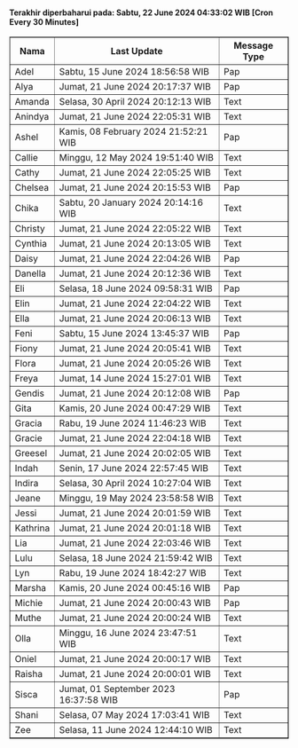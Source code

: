 #### Terakhir diperbaharui pada: Sabtu, 22 June 2024 04:33:02 WIB [Cron Every 30 Minutes]

<table border='1'><tr><th>Nama</th><th>Last Update</th><th>Message Type</th></tr><tr><td>Adel</td><td>Sabtu, 15 June 2024 18:56:58 WIB</td><td>Pap</td></tr><tr><td>Alya</td><td>Jumat, 21 June 2024 20:17:37 WIB</td><td>Pap</td></tr><tr><td>Amanda</td><td>Selasa, 30 April 2024 20:12:13 WIB</td><td>Text</td></tr><tr><td>Anindya</td><td>Jumat, 21 June 2024 22:05:31 WIB</td><td>Text</td></tr><tr><td>Ashel</td><td>Kamis, 08 February 2024 21:52:21 WIB</td><td>Pap</td></tr><tr><td>Callie</td><td>Minggu, 12 May 2024 19:51:40 WIB</td><td>Text</td></tr><tr><td>Cathy</td><td>Jumat, 21 June 2024 22:05:25 WIB</td><td>Text</td></tr><tr><td>Chelsea</td><td>Jumat, 21 June 2024 20:15:53 WIB</td><td>Pap</td></tr><tr><td>Chika</td><td>Sabtu, 20 January 2024 20:14:16 WIB</td><td>Text</td></tr><tr><td>Christy</td><td>Jumat, 21 June 2024 22:05:22 WIB</td><td>Text</td></tr><tr><td>Cynthia</td><td>Jumat, 21 June 2024 20:13:05 WIB</td><td>Text</td></tr><tr><td>Daisy</td><td>Jumat, 21 June 2024 22:04:26 WIB</td><td>Pap</td></tr><tr><td>Danella</td><td>Jumat, 21 June 2024 20:12:36 WIB</td><td>Text</td></tr><tr><td>Eli</td><td>Selasa, 18 June 2024 09:58:31 WIB</td><td>Pap</td></tr><tr><td>Elin</td><td>Jumat, 21 June 2024 22:04:22 WIB</td><td>Text</td></tr><tr><td>Ella</td><td>Jumat, 21 June 2024 20:06:13 WIB</td><td>Text</td></tr><tr><td>Feni</td><td>Sabtu, 15 June 2024 13:45:37 WIB</td><td>Pap</td></tr><tr><td>Fiony</td><td>Jumat, 21 June 2024 20:05:41 WIB</td><td>Text</td></tr><tr><td>Flora</td><td>Jumat, 21 June 2024 20:05:26 WIB</td><td>Text</td></tr><tr><td>Freya</td><td>Jumat, 14 June 2024 15:27:01 WIB</td><td>Text</td></tr><tr><td>Gendis</td><td>Jumat, 21 June 2024 20:12:08 WIB</td><td>Pap</td></tr><tr><td>Gita</td><td>Kamis, 20 June 2024 00:47:29 WIB</td><td>Text</td></tr><tr><td>Gracia</td><td>Rabu, 19 June 2024 11:46:23 WIB</td><td>Text</td></tr><tr><td>Gracie</td><td>Jumat, 21 June 2024 22:04:18 WIB</td><td>Text</td></tr><tr><td>Greesel</td><td>Jumat, 21 June 2024 20:02:05 WIB</td><td>Text</td></tr><tr><td>Indah</td><td>Senin, 17 June 2024 22:57:45 WIB</td><td>Text</td></tr><tr><td>Indira</td><td>Selasa, 30 April 2024 10:27:04 WIB</td><td>Text</td></tr><tr><td>Jeane</td><td>Minggu, 19 May 2024 23:58:58 WIB</td><td>Text</td></tr><tr><td>Jessi</td><td>Jumat, 21 June 2024 20:01:59 WIB</td><td>Text</td></tr><tr><td>Kathrina</td><td>Jumat, 21 June 2024 20:01:18 WIB</td><td>Text</td></tr><tr><td>Lia</td><td>Jumat, 21 June 2024 22:03:46 WIB</td><td>Text</td></tr><tr><td>Lulu</td><td>Selasa, 18 June 2024 21:59:42 WIB</td><td>Text</td></tr><tr><td>Lyn</td><td>Rabu, 19 June 2024 18:42:27 WIB</td><td>Text</td></tr><tr><td>Marsha</td><td>Kamis, 20 June 2024 00:45:16 WIB</td><td>Pap</td></tr><tr><td>Michie</td><td>Jumat, 21 June 2024 20:00:43 WIB</td><td>Pap</td></tr><tr><td>Muthe</td><td>Jumat, 21 June 2024 20:00:24 WIB</td><td>Text</td></tr><tr><td>Olla</td><td>Minggu, 16 June 2024 23:47:51 WIB</td><td>Text</td></tr><tr><td>Oniel</td><td>Jumat, 21 June 2024 20:00:17 WIB</td><td>Text</td></tr><tr><td>Raisha</td><td>Jumat, 21 June 2024 20:00:01 WIB</td><td>Text</td></tr><tr><td>Sisca</td><td>Jumat, 01 September 2023 16:37:58 WIB</td><td>Pap</td></tr><tr><td>Shani</td><td>Selasa, 07 May 2024 17:03:41 WIB</td><td>Text</td></tr><tr><td>Zee</td><td>Selasa, 11 June 2024 12:44:10 WIB</td><td>Text</td></tr></table>